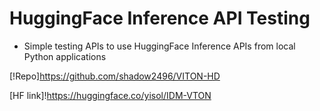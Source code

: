 # HuggingFace Inference API Testing

- Simple testing APIs to use HuggingFace Inference APIs from local Python applications

[!Repo]https://github.com/shadow2496/VITON-HD

[HF link]!https://huggingface.co/yisol/IDM-VTON
